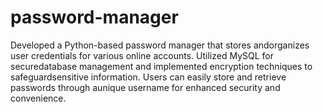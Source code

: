 # password-manager
Developed a Python-based password manager that stores andorganizes user credentials for various online accounts. Utilized MySQL for securedatabase management and implemented encryption techniques to safeguardsensitive information. Users can easily store and retrieve passwords through aunique username for enhanced security and convenience.
